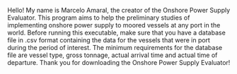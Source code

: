 Hello! My name is Marcelo Amaral, the creator of the Onshore Power Supply Evaluator.
This program aims to help the preliminary studies of implementing onshore power supply to moored vessels at any port in the world.
Before running this executable, make sure that you have a database file in .csv format containing the data for the vessels that were in port during the period of interest. The minimum requirements for the database file are vessel type, gross tonnage, actual arrival time and actual time of departure.
Thank you for downloading the Onshore Power Supply Evaluator!

